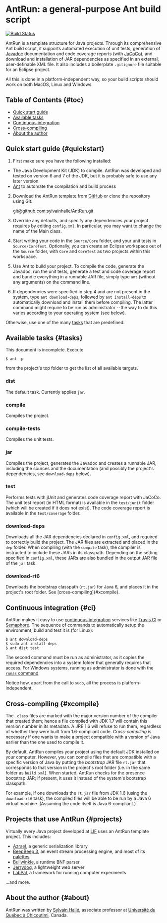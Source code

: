 AntRun: a general-purpose Ant build script
==========================================

[![Build Status](https://semaphoreci.com/api/v1/projects/5eab613c-29af-43c0-8961-0170588f6368/466366/badge.svg)](https://semaphoreci.com/sylvainhalle/antrun)

AntRun is a template structure for Java projects. Through its comprehensive
Ant build script, it supports automated execution of unit tests, generation
of [Javadoc](http://www.oracle.com/technetwork/articles/java/index-jsp-135444.html)
documentation and code coverage reports (with
[JaCoCo](http://www.eclemma.org/jacoco/)), and download and installation
of JAR dependencies as specified in an external, user-definable XML file.
It also includes a boilerplate `.gitignore` file suitable for an Eclipse
project.

All this is done in a platform-independent way, so your build scripts
should work on both MacOS, Linux and Windows.

Table of Contents                                                    {#toc}
-----------------

- [Quick start guide](#quickstart)
- [Available tasks](#tasks)
- [Continuous integration](#ci)
- [Cross-compiling](#xcompile)
- [About the author](#about)

Quick start guide                                             {#quickstart}
-----------------

1. First make sure you have the following installed:

  - The Java Development Kit (JDK) to compile. AntRun was developed and
    tested on version 6 and 7 of the JDK, but it is probably safe to use
    any later version.
  - [Ant](http://ant.apache.org) to automate the compilation and build
    process

2. Download the AntRun template from
   [GitHub](https://github.com/sylvainhalle/AntRun) or clone the repository
   using Git:
   
   git@github.com:sylvainhalle/AntRun.git

3. Override any defaults, and specify any dependencies your project
   requires by editing `config.xml`. In particular, you may want
   to change the name of the Main class.

4. Start writing your code in the `Source/Core` folder, and your unit
   tests in `Source/CoreTest`. Optionally, you can create an Eclipse
   workspace out of the `Source` folder, with `Core` and `CoreTest` as
   two projects within this workspace.

5. Use Ant to build your project. To compile the code, generate the
   Javadoc, run the unit tests, generate a test and code coverage report
   and bundle everything in a runnable JAR file, simply type `ant` (without
   any arguments) on the command line.
   
6. If dependencies were specified in step 4 and are not present in the
   system, type `ant download-deps`, followed by `ant install-deps` to
   automatically download and install them before compiling. The latter
   command might require to be run as administrator --the way to do this
   varies according to your operating system (see below).

Otherwise, use one of the many [tasks](#tasks) that are predefined.

Available tasks                                                    {#tasks}
---------------

This document is incomplete. Execute

    $ ant -p

from the project's top folder to get the list of all available targets.

### dist

The default task. Currently applies `jar`.

### compile

Compiles the project.

### compile-tests

Compiles the unit tests.

### jar

Compiles the project, generates the Javadoc and creates a runnable JAR,
including the sources and the documentation (and possibly the project's
dependencies, see `download-deps` below).

### test

Performs tests with jUnit and generates code coverage report with JaCoCo.
The unit test report (in HTML format) is available in the `test/junit`
folder (which will be created if it does not exist). The code coverage
report is available in the `test/coverage` folder.

### download-deps

Downloads all the JAR dependencies declared in `config.xml`, and required
to correctly build the project. The JAR files are extracted and placed in
the `dep` folder. When compiling (with the `compile` task), the compiler
is instructed to include these JARs in its classpath. Depending on the
setting specified in `config.xml`, these JARs are also bundled in the
output JAR file of the `jar` task.

### download-rt6

Downloads the bootstrap classpath (`rt.jar`) for Java 6, and places it in
the project's root folder. See [cross-compiling]{#xcompile}.

Continuous integration                                               {#ci}
----------------------

AntRun makes it easy to use [continuous
integration](https://en.wikipedia.org/wiki/Continuous_integration) services
like [Travis CI](https://travis-ci.org) or
[Semaphore](http://semaphoreapp.com). The sequence of commands to
automatically setup the environment, build and test it is (for Linux):

    $ ant download-deps
    $ sudo ant install-deps
    $ ant dist test

The second command must be run as administrator, as it copies the required
dependencies into a system folder that generally requires that access. For
Windows systems, running as administrator is done with the
[`runas` command](https://technet.microsoft.com/en-us/library/cc771525.aspx#BKMK_examples).

Notice how, apart from the call to `sudo`, all the process is
platform-independent.

Cross-compiling                                                 {#xcompile}
---------------

The `.class` files are marked with the major version number of the compiler
that created them; hence a file compiled with JDK 1.7 will contain this
version number in its metadata. A JRE 1.6 will refuse to run them,
regardless of whether they were built from 1.6-compliant code.
*Cross-compiling* is necessary if one wants to make a project compatible
with a version of Java earlier than the one used to compile it. 

By default, AntRun compiles your project using the default JDK installed on
your computer. However, you can compile files that are compatible with
a specific version of Java by putting the *bootstrap* JAR file `rt.jar`
that corresponds to that version in the project's root folder (i.e. in the
same folder as `build.xml`). When started, AntRun checks for the presence
bootstrap JAR; if present, it uses it instead of the system's bootstrap
classpath.

For example, if one downloads the `rt.jar` file from JDK 1.6 (using
the `download-rt6` task), the compiled files will be able to be run by
a Java 6 virtual machine. (Assuming the code itself is Java 6-compliant.)

Projects that use AntRun                                        {#projects}
------------------------

Virtually every Java project developed at [LIF](http://liflab.ca) uses
an AntRun template project. This includes:

- [Azrael](https://github.com/sylvainhalle/Azrael), a generic serialization
  library
- [BeepBeep 3](https://liflab.github.io/beepbeep-3), an event stream
  processing engine, and most of its
  [palettes](https://github.com/liflab/beepbeep-3-palettes)
- [Bullwinkle](https://github.com/sylvainhalle/Bullwinkle), a runtime BNF
  parser
- [Jerrydog](https://github.com/sylvainhalle/Jerrydog), a lightweight web
  server
- [LabPal](https://liflab.github.io/labpal), a framework for running
  computer experiments

...and more.

About the author                                                   {#about}
----------------

AntRun was written by [Sylvain Hallé](http://leduotang.ca/sylvain),
associate professor at [Université du Québec à
Chicoutimi](http://www.uqac.ca/), Canada.

